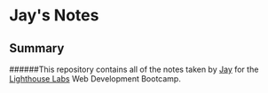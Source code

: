 # Jay's Notes
## Summary

######This repository contains all of the notes taken by [Jay](https://github.com/kimjaehu) for the [Lighthouse Labs](https://lighthouselabs.ca/) Web Development Bootcamp.
